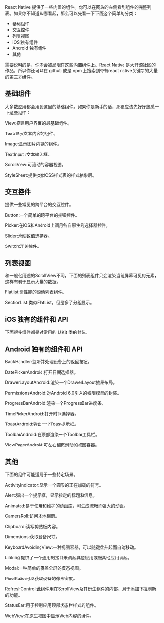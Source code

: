 React Native 提供了一些内置的组件。你可以在网站的左侧看到组件的完整列表。如果你不知道从哪看起，那么可以先看一下下面这个简单的分类：

- 基础组件
- 交互控件
- 列表视图
- iOS 独有组件
- Android 独有组件
- 其他


需要说明的是，你不会被局限在这些内置组件上。React Native 是大开源社区的作品，所以你还可以在 github 或是 npm 上搜索到带有react native关键字的大量的第三方组件。

## 基础组件

大多数应用都会用到这里的基础组件。如果你是新手的话，那更应该先好好熟悉一下这些组件：

View:搭建用户界面的最基础组件。

Text:显示文本内容的组件。

Image:显示图片内容的组件。

TextInput :文本输入框。

ScrollView:可滚动的容器视图。

StyleSheet:提供类似CSS样式表的样式抽象层。

## 交互控件

提供一些常见的跨平台的交互控件。

Button:一个简单的跨平台的按钮控件。

Picker:在iOS和Android上调用各自原生的选择器控件。

Slider:滑动数值选择器。

Switch:开关控件。

## 列表视图

和一般化用途的ScrollView不同，下面的列表组件只会渲染当前屏幕可见的元素，这样有利于显示大量的数据。

Flatlist:高性能的滚动列表组件。

SectionList:类似FlatList，但是多了分组显示。

## iOS 独有的组件和 API

下面很多组件都是对常用的 UIKit 类的封装。

## Android 独有的组件和 API

BackHandler:监听并处理设备上的返回按钮。

DatePickerAndroid:打开日期选择器。

DrawerLayoutAndroid:渲染一个DrawerLayout抽屉布局。

PermissionsAndroid:对Android 6.0引入的权限模型的封装。

ProgressBarAndroid:渲染一个ProgressBar进度条。

TimePickerAndroid:打开时间选择器。

ToastAndroid:弹出一个Toast提示框。

ToolbarAndroid:在顶部渲染一个Toolbar工具栏。

ViewPagerAndroid:可左右翻页滑动的视图容器。

## 其他
下面的组件可能适用于一些特定场景。

ActivityIndicator:显示一个圆形的正在加载的符号。

Alert:弹出一个提示框，显示指定的标题和信息。

Animated:易于使用和维护的动画库，可生成流畅而强大的动画。

CameraRoll:访问本地相册。

Clipboard:读写剪贴板内容。

Dimensions:获取设备尺寸。

KeyboardAvoidingView:一种视图容器，可以随键盘升起而自动移动。

Linking:提供了一个通用的接口来调起其他应用或被其他应用调起。

Modal:一种简单的覆盖全屏的模态视图。

PixelRatio:可以获取设备的像素密度。

RefreshControl:此组件用在ScrollView及其衍生组件的内部，用于添加下拉刷新的功能。

StatusBar:用于控制应用顶部状态栏样式的组件。

WebView:在原生视图中显示Web内容的组件。